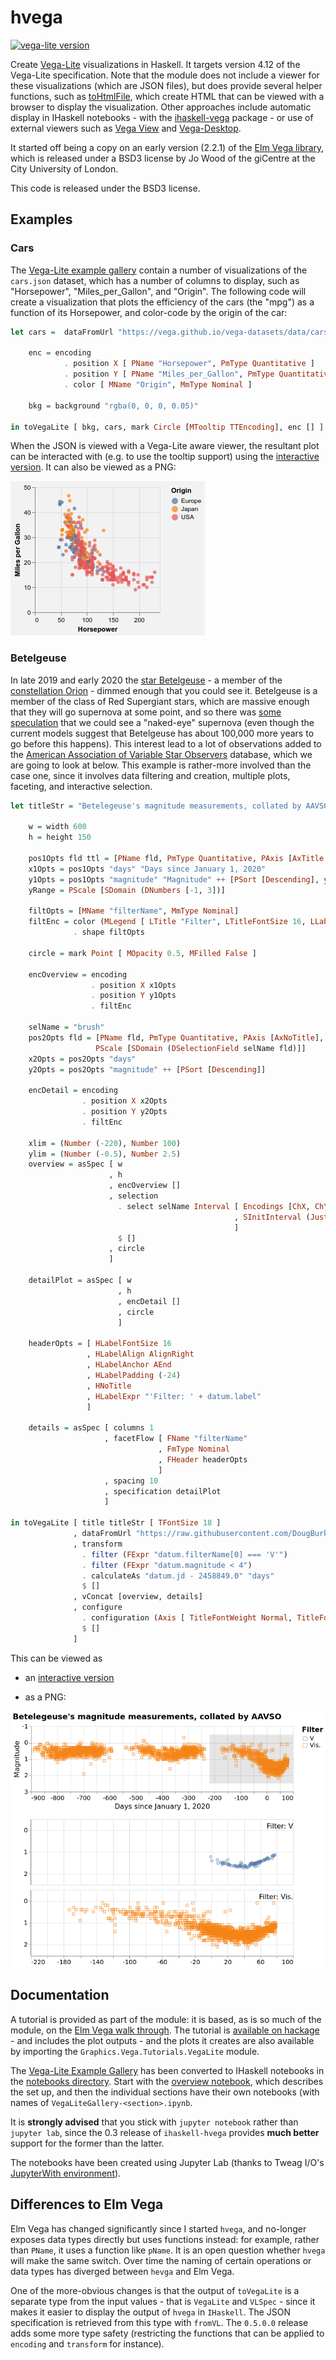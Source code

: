 # hvega

[![vega-lite version](https://img.shields.io/badge/Vega--Lite-v4.12-purple.svg)](https://vega.github.io/vega-lite/)

Create [Vega-Lite](https://vega.github.io/vega-lite/) visualizations in
Haskell. It targets version 4.12 of the Vega-Lite specification. Note that
the module does not include a viewer for these visualizations (which are
JSON files), but does provide several helper functions, such as
[toHtmlFile](https://hackage.haskell.org/package/hvega/docs/Graphics-Vega-VegaLite.html#v:toHtmlFile),
which create HTML that can be viewed
with a browser to display the visualization. Other approaches include
automatic display in IHaskell notebooks - with the
[ihaskell-vega](https://hackage.haskell.org/package/ihaskell-hvega)
package - or use of external viewers such as
[Vega View](https://hackage.haskell.org/package/vega-view) and
[Vega-Desktop](https://github.com/vega/vega-desktop).

It started off being a copy on an early version (2.2.1) of the
[Elm Vega library](http://package.elm-lang.org/packages/gicentre/elm-vega/2.2.1/VegaLite),
which is released under a BSD3 license by Jo Wood of the giCentre at the
City University of London.

This code is released under the BSD3 license.

## Examples

### Cars

The [Vega-Lite example gallery](https://vega.github.io/vega-lite/examples/) contain
a number of visualizations of the `cars.json` dataset, which has a number of
columns to display, such as "Horsepower", "Miles_per_Gallon", and "Origin". The
following code will create a visualization that plots the efficiency of the
cars (the "mpg") as a function of its Horsepower, and color-code by the
origin of the car:

```Haskell
let cars =  dataFromUrl "https://vega.github.io/vega-datasets/data/cars.json" []

    enc = encoding
            . position X [ PName "Horsepower", PmType Quantitative ]
            . position Y [ PName "Miles_per_Gallon", PmType Quantitative, PTitle "Miles per Gallon" ]
            . color [ MName "Origin", MmType Nominal ]

    bkg = background "rgba(0, 0, 0, 0.05)"

in toVegaLite [ bkg, cars, mark Circle [MTooltip TTEncoding], enc [] ]
```

When the JSON is viewed with a Vega-Lite aware viewer, the resultant plot
can be interacted with (e.g. to use the tooltip support) using the
[interactive version](https://vega.github.io/editor/#/url/vega-lite/N4IgtghgTg1iBcoAuB7FAbJBLADg0AxigHZICmpCIFRAJlsQOYgC+ANCEgJ45lUFYoBdH3YhaEJBHwgArlHRUAFkiQ4AzvAD0WgG5lGEAHSMsSJbIBGRrCj0GIAWglT1ZJOq0uIWgtHVGAFbqJKwcACTqBEpkkMqqGtr2hiZmFta2WlExkMlO6GZkegAsQSHEIBw0KPRMMkToKFAyAGZYZOi0VADyUFimFRzcvFTEKGAMEIpiAB6t7Z1UABJNbjgoAO5kzUM8fPAgAI6yEKRmklj6YSBc8x1dBwCyWCLqAPq8UG8A4lONg5wzCIqM9XgACT5g37of6VTh7KjHU7YKTYK4sMSWCAEGCMKAoWTEB4gKCMLEACgADGxqbSjJSAKwASlYQA).
It can also be viewed as a PNG:

![Simple scatterplot](https://raw.githubusercontent.com/DougBurke/hvega/master/hvega/images/example-car.png "Simple scatterplot")

### Betelgeuse

In late 2019 and early 2020 the
[star Betelgeuse](https://en.wikipedia.org/wiki/Betelgeuse) - a member of the
[constellation Orion](https://en.wikipedia.org/wiki/Orion_(constellation)) -
dimmed enough that you could see it. Betelgeuse is a member of the class of
Red Supergiant stars, which are massive enough that they will go supernova
at some point, and so there was
[some speculation](https://en.wikipedia.org/wiki/Betelgeuse#2019%E2%80%932020_fading)
that we could see a "naked-eye" supernova (even though the current models
suggest that Betelgeuse has about 100,000 more years to go before this happens).
This interest lead to a lot of observations added to the
[American Association of Variable Star Observers](https://www.aavso.org/)
database, which we are going to look at below. This example is rather-more
involved than the case one, since it involves data filtering and creation,
multiple plots, faceting, and interactive selection.

```Haskell
let titleStr = "Betelegeuse's magnitude measurements, collated by AAVSO"

    w = width 600
    h = height 150

    pos1Opts fld ttl = [PName fld, PmType Quantitative, PAxis [AxTitle ttl]]
    x1Opts = pos1Opts "days" "Days since January 1, 2020"
    y1Opts = pos1Opts "magnitude" "Magnitude" ++ [PSort [Descending], yRange]
    yRange = PScale [SDomain (DNumbers [-1, 3])]

    filtOpts = [MName "filterName", MmType Nominal]
    filtEnc = color (MLegend [ LTitle "Filter", LTitleFontSize 16, LLabelFontSize 14 ] : filtOpts)
              . shape filtOpts

    circle = mark Point [ MOpacity 0.5, MFilled False ]

    encOverview = encoding
                  . position X x1Opts
                  . position Y y1Opts
                  . filtEnc

    selName = "brush"
    pos2Opts fld = [PName fld, PmType Quantitative, PAxis [AxNoTitle],
                   PScale [SDomain (DSelectionField selName fld)]]
    x2Opts = pos2Opts "days"
    y2Opts = pos2Opts "magnitude" ++ [PSort [Descending]]

    encDetail = encoding
                . position X x2Opts
                . position Y y2Opts
                . filtEnc

    xlim = (Number (-220), Number 100)
    ylim = (Number (-0.5), Number 2.5)
    overview = asSpec [ w
                      , h
                      , encOverview []
                      , selection
                        . select selName Interval [ Encodings [ChX, ChY]
                                                  , SInitInterval (Just xlim) (Just ylim)
                                                  ]
                        $ []
                      , circle
                      ]

    detailPlot = asSpec [ w
                        , h
                        , encDetail []
                        , circle
                        ]

    headerOpts = [ HLabelFontSize 16
                 , HLabelAlign AlignRight
                 , HLabelAnchor AEnd
                 , HLabelPadding (-24)
                 , HNoTitle
                 , HLabelExpr "'Filter: ' + datum.label"
                 ]

    details = asSpec [ columns 1
                     , facetFlow [ FName "filterName"
                                 , FmType Nominal
                                 , FHeader headerOpts
                                 ]
                     , spacing 10
                     , specification detailPlot
                     ]

in toVegaLite [ title titleStr [ TFontSize 18 ]
              , dataFromUrl "https://raw.githubusercontent.com/DougBurke/hvega/master/hvega/data/betelgeuse-2020-03-19.json" []
              , transform
                . filter (FExpr "datum.filterName[0] === 'V'")
                . filter (FExpr "datum.magnitude < 4")
                . calculateAs "datum.jd - 2458849.0" "days"
                $ []
              , vConcat [overview, details]
              , configure
                . configuration (Axis [ TitleFontWeight Normal, TitleFontSize 16, LabelFontSize 14 ])
                $ []
              ]
```

This can be viewed as

 - an [interactive version](https://vega.github.io/editor/#/url/vega-lite/N4KABGBEAuBOCGA7AzgMwPawLaQFxgG1wIxhJUBLAG2gFNY8oATeaAVywDpKb6A5eFloEADAF0wAXmlgA5ADVZkAL4AaYhDI86DfJBbsuWeAHNEFdk1pgAPGAAsK9SVKR4yRvvgBPD6qgAxvBUAWxUrLSeBhycAFZMYAC0YABM9gCsAByZ9gCcnCIqxGLOgeiIlCaMoC5uAB4UHvg1LlDQFlS0AGLl0ADqtBQmABbQnoiYxlSQpbXhAEa0VD2I0ADKFABekfgAjPazJDAd3b0b24y7AGwaYMrEasRe0PDVt5BssNN6o9AADshcAB6IEIADunBMFmGbHmbGQ9ACvVoq04SKwQIAIug2CYAEKfADWtCBwwAbrQTPAgcZkDpSRSqUCDNTFnQqCZaPDaIkUiI+YkRABmRK7fKxZDlSAPUqQMlIxBBMb4IguFq1YaDEbKsC7dIiQ4QSDGWCE6qQdB-eABCzeRgiTjpfwwbx-HZQP7oCirGZQHidJiMVDBBGPVpQMEUJjQYaMK4iA23I0IzoBdpS5pJo7zWDw2OZ8O1b0Wc11RgEXl8-y7BMlKB2lWCx3+FKOsRhwtGlFIpjekxNQiQMvOu0lLO1aCu92Qb06MnBaWd+7hju1bvoXuIKoFwuQJFUTBvTtGyhLQN6bT8QSRQ2tF1u8boLDehe3uaUlHn0jju8LJYrdYtndfY3zvdpoE6TwumoHQZh-CcTgA85gJuY87h-Vc72QYZ4AfZpyAoM9PEvWABCEX172nCZn0QBdMNqMsd07AiiL0FhfDgtDKM8ABHNgkHA1gKApTjj3qRpzXAyC9ExHxkDAZBvQCawACkkH42BvF1Ft+UKZdC3oo4G2-LjTyoL9jVMcxLBveCoGQIJpNcJgn3gb1y1FfwhXbUDk0wHV9FoBzPz7UTmMnPCoD4gSLCEkTfKgeAGgHMgpOnABZKyLDYKwiiXLN9IgTD1SOZA3QCI9d01IZRkufVQMs01zUta1bXtZs2inTxPVnCj-VoL9gyoUMGsjaN8zAeNE2Y9dN23EyxP3Q8mLEsyLJIsjbLQo0Iqop8X2mBKjU6TlEC-EquL-ZYziAy4DjshCIOnaDeAYI6jjSpDbr2VDtsKgyEsgbDcPdLRCPM4iYKvcjnV2x8aLowHGIW0zwYs9i-Ae+zHNB-RXPc-C1qiOSKJTWg0woDMoBzPMVEM8NuL0aLVli9p4qx8SUuOJ7GEQMIqH+ldAeMi7dyJvRjDMbLcveoGcfNFzjAJ1xxagSXrJym97KWcn00QTwaewunZclWAAqsYKztC2W4aZ-iWZeNmtu2znJJOXn+cF1ovaKgrbz3dAqA4FBLn94NlJ1UWTzRyHXs2sK701eArF0FHdyugBBRVhmWqBPwThmroAUTqP5U8gWQXp0fBZDAABqMBoi4K6C9-eBFioAAFZO5sYXl7su9v-xui4fsBtKPaoKhAczqghn1vRYBqsYMIa22oGog7F29-2ytardLhEW59LHI0ABIHM1YxPF+AFgSBRl4EhaFYU4SmgUv2hjAfyl4ESOe6AP3sHESU+tZQTxWjAWgdQAp4loOyD83JZDyXVtLawQh3CfC-iiaAyB-D7nCHQBI8wtIZwzvINYAB5BO5AR7AUyDKJ4FsAhLz+HrTwAAJdAYIwA4XknA9knIkHyRzMvRAQV5LziXgNfw8x3ADTAOURurB4BgAIREYhpDyFULAAAClvoCEEYJjGcHgPAMkkpOCYBMECAAlJwMAABNHECkc5hASCGdAYADzoEJGAVgvDoD-EMUCaAkYgn0DRE+IEbIljzHQNAfxZ1AnBPvlCGMr90SkgoH8P4xIYnwLiQkhxABJRJYJ3D+KnmAGM1gECckUYgBS6AbTBDAEIXsqiAm1IUi8M2ijUCpF0pwaUyggA)

 - as a PNG:

![PNG version of the lightcurve](https://raw.githubusercontent.com/DougBurke/hvega/master/hvega/images/example-betelgeuse.png "PNG version of the lightcurve")

## Documentation

A tutorial is provided as part of the module: it is based, as is
so much of the module, on the
[Elm Vega walk through](https://github.com/gicentre/elm-vegalite/tree/master/docs/walkthrough).
The tutorial
is [available on hackage](https://hackage.haskell.org/package/hvega/docs/Graphics-Vega-Tutorials-VegaLite.html) - and includes the plot outputs -
and the plots it creates are also available by importing the
`Graphics.Vega.Tutorials.VegaLite` module.

The
[Vega-Lite Example Gallery](https://vega.github.io/vega-lite/examples/) has
been converted to IHaskell notebooks in the
[notebooks directory](https://github.com/DougBurke/hvega/tree/master/notebooks).
Start with the
[overview notebook](https://github.com/DougBurke/hvega/blob/master/notebooks/VegaLiteGallery.ipynb),
which describes the set up, and then the individual
sections have their own notebooks (with names of
`VegaLiteGallery-<section>.ipynb`.

It is **strongly advised** that you stick with `jupyter notebook`
rather than `jupyter lab`, since the 0.3 release of `ihaskell-hvega`
provides **much better** support for the former than the latter.

The notebooks have been created using Jupyter Lab (thanks to Tweag I/O's
[JupyterWith environment](https://www.tweag.io/posts/2019-02-28-jupyter-with.html)).

## Differences to Elm Vega

Elm Vega has changed significantly since I started `hvega`, and no-longer
exposes data types directly but uses functions instead: for example,
rather than `PName`, it uses a function like `pName`. It is an open
question whether `hvega` will make the same switch. Over time
the naming of certain operations or data types has diverged between
`hevga` and Elm Vega.

One of the more-obvious changes is that the output of `toVegaLite`
is a separate type from the input values - that is `VegaLite`
and `VLSpec` - since it makes it easier to display the output of
`hvega` in `IHaskell`. The JSON specification is retrieved from
this type with `fromVL`. The `0.5.0.0` release adds some more
type safety (restricting the functions that can be applied
to `encoding` and `transform` for instance).

